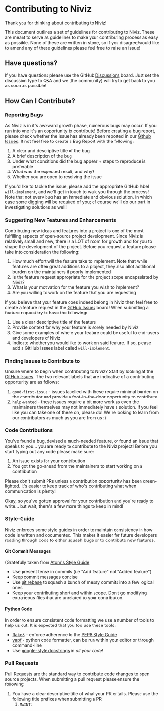 # Contributing to Niviz

Thank you for thinking about contributing to Niviz!

This document outlines a set of guidelines for contributing to Niviz. These are meant to serve as guidelines to make your contributing process as easy as possible. None of these are written in stone, so if you disagree/would like to amend any of these guidelines please feel free to raise an issue!

## Have questions?

If you have questions please use the GitHub [Discussions](https://github.com/jerdra/niviz/discussions) board. Just set the discussion type to Q&A and we (the community) will try to get back to you as soon as possible!

## How Can I Contribute?

### Reporting Bugs

As Niviz is in it's awkward growth phase, numerous bugs may occur. If you run into one it's an opportunity to contribute! Before creating a bug report, please check whether the issue has already been reported in our [Github Issues](https://github.com/jerdra/niviz/issues). If not feel free to create a Bug Report with the following:
1. A clear and descriptive title of the bug
2. A brief description of the bug
3. Under what conditions did the bug appear + steps to reproduce is preferable
4. What was the expected result, and why?
5. Whether you are open to resolving the issue

If you'd like to tackle the issue, please add the appropriate GitHub label `will-implement`, and we'll get in touch to walk you through the process! Note that not every bug has an immediate and obvious solution, in which case some digging will be required of you; of course we'll do our part in investigating solutions as well!

### Suggesting New Features and Enhancements

Contributing new ideas and features into a project is one of the most fulfilling aspects of open-source project development. Since Niviz is relatively small and new, there is a LOT of room for growth and for you to shape the development of the project. Before you request a feature please take into consideration the following:

1. How much effort will the feature take to implement. Note that while features are often great additions to a project, they also allot additional burden on the maintainers if poorly implemented
2. Is the feature request appropriate for the project scope encapsulated by Niviz?
3. What is your motivation for the feature you wish to implement?
4. Are you willing to work on the feature that you are requesting

If you believe that your feature does indeed belong in Niviz then feel free to create a feature request in the [GitHub Issues](https://github.com/jerdra/niviz/issues) board! When submitting a feature request try to have the following:

1. Use a clear descriptive title of the feature
2. Provide context for why your feature is sorely needed by Niviz
3. Give some examples of where your feature could be useful to end-users and developers of Niviz
4. Indicate whether you would like to work on said feature. If so, please add a GitHub Issues label called `will-implement`.

### Finding Issues to Contribute to

Unsure where to begin when contributing to Niviz? Start by looking at the [GitHub Issues](https://github.com/jerdra/niviz/issues). The two relevant labels that are indicative of a contributing opportunity are as follows:

1. `good-first-issue` - issues labelled with these require minimal burden on the contributor and provide a foot-in-the-door opportunity to contribute
2. `help-wanted` - these issues require a bit more work as even the maintainers themselves may not immediately have a solution. If you feel like you can take one of these on, please do! We're looking to learn from our contributors as much as you are from us :)

### Code Contributions

You've found a bug, devised a much-needed feature, or found an issue that speaks to you... you are ready to contribute to the Niviz project! Before you start typing out any code please make sure:

1. An issue exists for your contribution
2. You got the go-ahead from the maintainers to start working on a contribution

Please don't submit PRs unless a contribution opportunity has been green-lighted. It's easier to keep track of who's contributing what when communication is plenty!

Okay, so you've gotten approval for your contribution and you're ready to write... but wait, there's a few more things to keep in mind!

### Style-Guide

Niviz enforces some style guides in order to maintain consistency in how code is written and documented. This makes it easier for future developers reading through code to either squash bugs or to contribute new features.


#### Git Commit Messages

(Gratefully taken from [Atom's Style Guide](https://github.com/atom/atom/blob/master/CONTRIBUTING.md#styleguides)
- Use present tense in commits (i.e  "Add feature" not "Added feature")
- Keep commit messages concise
- Use [git rebase](https://www.git-tower.com/learn/git/faq/git-squash) to squash a bunch of messy commits into a few logical ones
- Keep your contributing short and within scope. Don't go modifying extraneous files that are unrelated to your contribution.

#### Python Code

In order to ensure consistent code formatting we use a number of tools to help us out. It is expected that you too use these tools:

- [flake8](https://github.com/PyCQA/flake8) - enforce adherence to the [PEP8 Style Guide](https://www.python.org/dev/peps/pep-0008/)
- [yapf](https://github.com/google/yapf) - python code formatter, can be run within your editor or through command-line
- Use [google-style docstrings](https://sphinxcontrib-napoleon.readthedocs.io/en/latest/example_google.html) in *all your code*! 


### Pull Requests

Pull Requests are the standard way to contribute code changes to open source projects. When submitting a pull request please ensure the following:

1. You have a clear descriptive title of what your PR entails. Please use the following title prefixes when submitting a PR
	1. `MAINT`: <TITLE> - when contribution is related to maintenance (i.e CI, packaging)
	2. `ENH`: <TITLE> - when contribution is adding a feature enhancement
	3. `FIX`: <TITLE> - when contribution is fixing broken behaviour (i.e bug squashing)
	4. `DOCS`: <TITLE> - when contribution is solely modifying documentation (i.e writing tutorials, configuration for docs)
	5. `TST`: <TITLE> - when contribution is solely related to updating testing code
	6. `STY`: <TITLE> - when contribution consists of only updating code style. No behaviour changes in code should occur!
	7. `REF`: <TITLE> - when contribution is solely refactoring. No new features should be added
2. You reference an issue that is being resolved by the PR
3. Reference the issue being resolved in your PR, this can be done by writing in your PR a line that says "Resolves #<ISSUE NUBER". GitHub will auto-associate the PR with the provided issue
4. You have a clean, concise, and readable commit history. If your commit history is a bit messy, no problem! Use [git rebase](https://www.git-tower.com/learn/git/faq/git-squash) to re-format your commits into something cleaner
5. Ping the maintainers if you haven't heard back, but try to be polite about it. Maintainers, like you, are also busy people with jobs and lives; please be considerate :)


### Documentation

Documentation is auto-generated from code using [Sphinx](https://www.sphinx-doc.org/en/master/) for the most part. However some components, such as tutorials, are manually written by contributors/maintainers. This is always an area that could use some work, refinement, and feedback!
